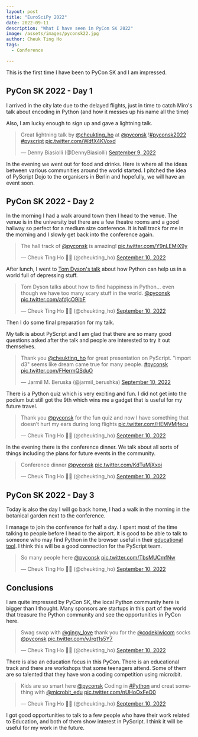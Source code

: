 ```yaml
---
layout: post
title: "EuroSciPy 2022"
date: 2022-09-11
description: "What I have seen in PyCon SK 2022"
image: /assets/images/pyconsk22.jpg
author: Cheuk Ting Ho
tags:
  - Conference

---
```


This is the first time I have been to PyCon SK and I am impressed.

## PyCon SK 2022 - Day 1

I arrived in the city late due to the delayed flights, just in time to catch Miro's talk about encoding in Python (and how it messes up his name all the time)

Also, I am lucky enough to sign up and gave a lightning talk.

<blockquote class="twitter-tweet"><p lang="en" dir="ltr">Great lightning talk by <a href="https://twitter.com/cheukting_ho?ref_src=twsrc%5Etfw">@cheukting_ho</a> at <a href="https://twitter.com/pyconsk?ref_src=twsrc%5Etfw">@pyconsk</a> !<a href="https://twitter.com/hashtag/pyconsk2022?src=hash&amp;ref_src=twsrc%5Etfw">#pyconsk2022</a> <a href="https://twitter.com/hashtag/pyscript?src=hash&amp;ref_src=twsrc%5Etfw">#pyscript</a> <a href="https://t.co/WdfX4KVoxd">pic.twitter.com/WdfX4KVoxd</a></p>&mdash; Denny Biasiolli (@DennyBiasiolli) <a href="https://twitter.com/DennyBiasiolli/status/1568262884601241601?ref_src=twsrc%5Etfw">September 9, 2022</a></blockquote> <script async src="https://platform.twitter.com/widgets.js" charset="utf-8"></script>

In the evening we went out for food and drinks. Here is where all the ideas between various communities around the world started. I pitched the idea of PyScript Dojo to the organisers in Berlin and hopefully, we will have an event soon.


## PyCon SK 2022 - Day 2

In the morning I had a walk around town then I head to the venue. The venue is in the university but there are a few theatre rooms and a good hallway so perfect for a medium size conference. It is hall track for me in the morning and I slowly get back into the conference again.

<blockquote class="twitter-tweet"><p lang="en" dir="ltr">The hall track of <a href="https://twitter.com/pyconsk?ref_src=twsrc%5Etfw">@pyconsk</a> is amazing! <a href="https://t.co/Y9nLEMiX9y">pic.twitter.com/Y9nLEMiX9y</a></p>&mdash; Cheuk Ting Ho 💙💛 (@cheukting_ho) <a href="https://twitter.com/cheukting_ho/status/1568528586818076673?ref_src=twsrc%5Etfw">September 10, 2022</a></blockquote> <script async src="https://platform.twitter.com/widgets.js" charset="utf-8"></script>

After lunch, I went to [Tom Dyson's talk](https://2022.pycon.sk/en/speakers/Tom%20Dyson.html) about how Python can help us in a world full of depressing stuff.

<blockquote class="twitter-tweet"><p lang="en" dir="ltr">Tom Dyson talks about how to find happiness in Python… even though we have too many scary stuff in the world. <a href="https://twitter.com/pyconsk?ref_src=twsrc%5Etfw">@pyconsk</a> <a href="https://t.co/afdjcO9ibF">pic.twitter.com/afdjcO9ibF</a></p>&mdash; Cheuk Ting Ho 💙💛 (@cheukting_ho) <a href="https://twitter.com/cheukting_ho/status/1568564661657767936?ref_src=twsrc%5Etfw">September 10, 2022</a></blockquote> <script async src="https://platform.twitter.com/widgets.js" charset="utf-8"></script>

Then I do some final preparation for my talk.

My talk is about PyScript and I am glad that there are so many good questions asked after the talk and people are interested to try it out themselves.

<blockquote class="twitter-tweet"><p lang="en" dir="ltr">Thank you <a href="https://twitter.com/cheukting_ho?ref_src=twsrc%5Etfw">@cheukting_ho</a> for great presentation on PyScript. &quot;import d3&quot; seems like dream came true for many people. <a href="https://twitter.com/hashtag/pyconsk?src=hash&amp;ref_src=twsrc%5Etfw">#pyconsk</a> <a href="https://t.co/FHermQSduO">pic.twitter.com/FHermQSduO</a></p>&mdash; Jarmil M. Beruska (@jarmil_berushka) <a href="https://twitter.com/jarmil_berushka/status/1568608315986296833?ref_src=twsrc%5Etfw">September 10, 2022</a></blockquote> <script async src="https://platform.twitter.com/widgets.js" charset="utf-8"></script>

There is a Python quiz which is very exciting and fun. I did not get into the podium but still got the 9th which wins me a gadget that is useful for my future travel.

<blockquote class="twitter-tweet"><p lang="en" dir="ltr">Thank you <a href="https://twitter.com/pyconsk?ref_src=twsrc%5Etfw">@pyconsk</a> for the fun quiz and now I have something that doesn’t hurt my ears during long flights <a href="https://t.co/HEMVMjfecu">pic.twitter.com/HEMVMjfecu</a></p>&mdash; Cheuk Ting Ho 💙💛 (@cheukting_ho) <a href="https://twitter.com/cheukting_ho/status/1568626131808436224?ref_src=twsrc%5Etfw">September 10, 2022</a></blockquote> <script async src="https://platform.twitter.com/widgets.js" charset="utf-8"></script>

In the evening there is the conference dinner. We talk about all sorts of things including the plans for future events in the community.

<blockquote class="twitter-tweet"><p lang="en" dir="ltr">Conference dinner <a href="https://twitter.com/pyconsk?ref_src=twsrc%5Etfw">@pyconsk</a> <a href="https://t.co/KdTuMjXxoi">pic.twitter.com/KdTuMjXxoi</a></p>&mdash; Cheuk Ting Ho 💙💛 (@cheukting_ho) <a href="https://twitter.com/cheukting_ho/status/1568669323798929414?ref_src=twsrc%5Etfw">September 10, 2022</a></blockquote> <script async src="https://platform.twitter.com/widgets.js" charset="utf-8"></script>

## PyCon SK 2022 - Day 3

Today is also the day I will go back home, I had a walk in the morning in the botanical garden next to the conference.

I manage to join the conference for half a day. I spent most of the time talking to people before I head to the airport. It is good to be able to talk to someone who may find Python in the browser useful in their [educational tool](http://forestwiki.com/). I think this will be a good connection for the PyScript team.

<blockquote class="twitter-tweet"><p lang="en" dir="ltr">So many people here <a href="https://twitter.com/pyconsk?ref_src=twsrc%5Etfw">@pyconsk</a> <a href="https://t.co/TbsMUCmfNw">pic.twitter.com/TbsMUCmfNw</a></p>&mdash; Cheuk Ting Ho 💙💛 (@cheukting_ho) <a href="https://twitter.com/cheukting_ho/status/1568549482161127426?ref_src=twsrc%5Etfw">September 10, 2022</a></blockquote> <script async src="https://platform.twitter.com/widgets.js" charset="utf-8"></script>

## Conclusions

I am quite impressed by PyCon SK, the local Python community here is bigger than I thought. Many sponsors are startups in this part of the world that treasure the Python community and see the opportunities in PyCon here.

<blockquote class="twitter-tweet"><p lang="en" dir="ltr">Swag swap with <a href="https://twitter.com/gingy_love?ref_src=twsrc%5Etfw">@gingy_love</a> thank you for the <a href="https://twitter.com/codekiwicom?ref_src=twsrc%5Etfw">@codekiwicom</a> socks <a href="https://twitter.com/pyconsk?ref_src=twsrc%5Etfw">@pyconsk</a> <a href="https://t.co/vJrqt1s5Y7">pic.twitter.com/vJrqt1s5Y7</a></p>&mdash; Cheuk Ting Ho 💙💛 (@cheukting_ho) <a href="https://twitter.com/cheukting_ho/status/1568563981006082049?ref_src=twsrc%5Etfw">September 10, 2022</a></blockquote> <script async src="https://platform.twitter.com/widgets.js" charset="utf-8"></script>

There is also an education focus in this PyCon. There is an educational track and there are workshops that some teenagers attend. Some of them are so talented that they have won a coding competition using micro:bit.

<blockquote class="twitter-tweet"><p lang="en" dir="ltr">Kids are so smart here <a href="https://twitter.com/pyconsk?ref_src=twsrc%5Etfw">@pyconsk</a> Coding in <a href="https://twitter.com/hashtag/Python?src=hash&amp;ref_src=twsrc%5Etfw">#Python</a> and creat something with <a href="https://twitter.com/microbit_edu?ref_src=twsrc%5Etfw">@microbit_edu</a> <a href="https://t.co/nUHoOxFeO0">pic.twitter.com/nUHoOxFeO0</a></p>&mdash; Cheuk Ting Ho 💙💛 (@cheukting_ho) <a href="https://twitter.com/cheukting_ho/status/1568567079908872195?ref_src=twsrc%5Etfw">September 10, 2022</a></blockquote> <script async src="https://platform.twitter.com/widgets.js" charset="utf-8"></script>

I got good opportunities to talk to a few people who have their work related to Education, and both of them show interest in PyScript. I think it will be useful for my work in the future.
